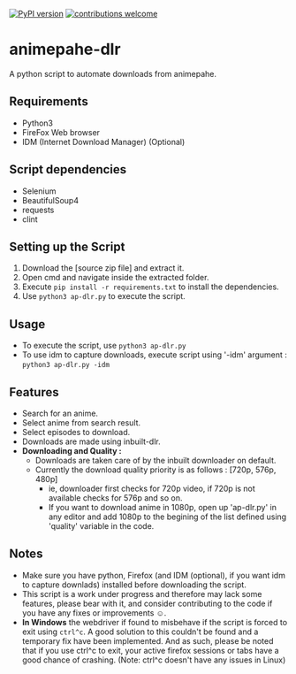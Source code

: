 <!--- Badges --->
[![PyPI version](https://badge.fury.io/py/animepahe-dlr.svg)](https://pypi.org/project/animepahe-dlr/)
[![contributions welcome](https://img.shields.io/badge/contributions-welcome-brightgreen.svg?style=flat)](https://github.com/ed-archer/animepahe-dlr/issues)
<!--- Badges --->
# animepahe-dlr
A python script to automate downloads from animepahe.

## Requirements
- Python3
- FireFox Web browser
- IDM (Internet Download Manager) (Optional)

## Script dependencies
- Selenium
- BeautifulSoup4
- requests
- clint

## Setting up the Script
1. Download the [source zip file] and extract it.
2. Open cmd and navigate inside the extracted folder.
3. Execute `pip install -r requirements.txt` to install the dependencies.
4. Use `python3 ap-dlr.py` to execute the script.

## Usage
- To execute the script, use `python3 ap-dlr.py`
- To use idm to capture downloads, execute script using '-idm' argument : `python3 ap-dlr.py -idm`

## Features
- Search for an anime.
- Select anime from search result.
- Select episodes to download.
- Downloads are made using inbuilt-dlr.
- **Downloading and Quality :**
  - Downloads are taken care of by the inbuilt downloader on default.
  - Currently the download quality priority is as follows : [720p, 576p, 480p]
    - ie, downloader first checks for 720p video, if 720p is not available checks for 576p and so on.
    - If you want to download anime in 1080p, open up 'ap-dlr.py' in any editor and add 1080p to the begining of the list defined using 'quality' variable in the code. 

## Notes
- Make sure you have python, Firefox (and IDM (optional), if you want idm to capture downlads) installed before downloading the script.
- This script is a work under progress and therefore may lack some features, please bear with it, and consider contributing to the code if you have any fixes or improvements :relaxed:. 
- **In Windows** the webdriver if found to misbehave if the script is forced to exit using `ctrl^c`. A good solution to this couldn't be found and a temporary fix have been implemented. And as such, please be noted that if you use ctrl^c to exit, your active firefox sessions or tabs have a good chance of crashing. (Note: ctrl^c doesn't have any issues in Linux)
